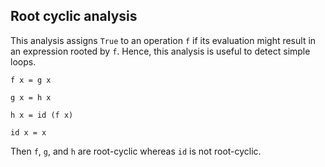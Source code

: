 Root cyclic analysis
--------------------

This analysis assigns `True` to an operation `f` if its evaluation
might result in an expression rooted by `f`.
Hence, this analysis is useful to detect simple loops.


    f x = g x
    
    g x = h x
    
    h x = id (f x)

    id x = x

Then `f`, `g`, and `h` are root-cyclic whereas `id` is not root-cyclic.
